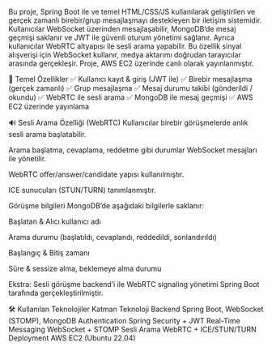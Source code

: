 Bu proje, Spring Boot ile ve temel HTML/CSS/JS kullanılarak geliştirilen ve gerçek zamanlı birebir/grup mesajlaşmayı destekleyen bir iletişim sistemidir. Kullanıcılar WebSocket üzerinden mesajlaşabilir, MongoDB’de mesaj geçmişi saklanır ve JWT ile güvenli oturum yönetimi sağlanır.
Ayrıca kullanıcılar WebRTC altyapısı ile sesli arama yapabilir. Bu özellik sinyal alışverişi için WebSocket kullanır, medya aktarımı doğrudan tarayıcılar arasında gerçekleşir.
Proje, AWS EC2 üzerinde canlı olarak yayınlanmıştır.

🚀 Temel Özellikler
✅ Kullanıcı kayıt & giriş (JWT ile)
✅ Birebir mesajlaşma (gerçek zamanlı)
✅ Grup mesajlaşma
✅ Mesaj durumu takibi (gönderildi / okundu)
✅ WebRTC ile sesli arama
✅ MongoDB ile mesaj geçmişi
✅ AWS EC2 üzerinde yayınlama

🔊 Sesli Arama Özelliği (WebRTC)
Kullanıcılar birebir görüşmelerde anlık sesli arama başlatabilir.

Arama başlatma, cevaplama, reddetme gibi durumlar WebSocket mesajları ile yönetilir.

WebRTC offer/answer/candidate yapısı kullanılmıştır.

ICE sunucuları (STUN/TURN) tanımlanmıştır.

Görüşme bilgileri MongoDB’de aşağıdaki bilgilerle saklanır:

Başlatan & Alıcı kullanıcı adı

Arama durumu (başlatıldı, cevaplandı, reddedildi, sonlandırıldı)

Başlangıç & Bitiş zamanı

Süre & sessize alma, beklemeye alma durumu

Ekstra: Sesli görüşme backend’i ile WebRTC signaling yönetimi Spring Boot tarafında gerçekleştirilmiştir.

🛠️ Kullanılan Teknolojiler
Katman	Teknoloji
Backend	Spring Boot, WebSocket (STOMP), MongoDB
Authentication	Spring Security + JWT
Real-Time Messaging	WebSocket + STOMP
Sesli Arama	WebRTC + ICE/STUN/TURN
Deployment	AWS EC2 (Ubuntu 22.04)

